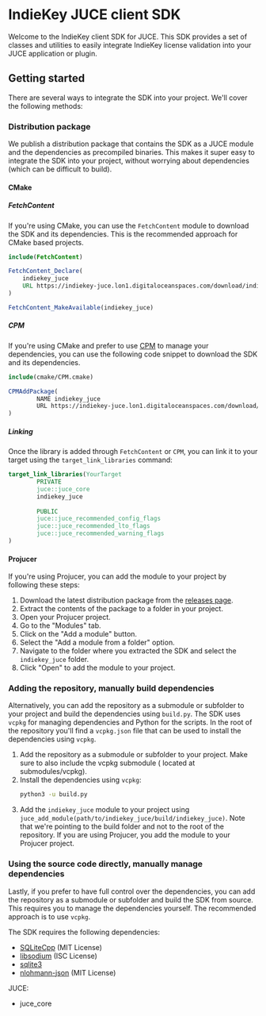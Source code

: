 # IndieKey JUCE client SDK

Welcome to the IndieKey client SDK for JUCE. This SDK provides a set of classes and utilities to easily integrate
IndieKey license validation into your JUCE application or plugin.

## Getting started

There are several ways to integrate the SDK into your project. We'll cover the following methods:

### Distribution package

We publish a distribution package that contains the SDK as a JUCE module and the dependencies as precompiled binaries.
This makes it super easy to integrate the SDK into your project, without worrying about dependencies (which can be
difficult to build).

#### CMake

##### FetchContent

If you're using CMake, you can use the `FetchContent` module to download the SDK and its dependencies. This is the
recommended approach for CMake based projects.

```cmake
include(FetchContent)

FetchContent_Declare(
    indiekey_juce
    URL https://indiekey-juce.lon1.digitaloceanspaces.com/download/indiekey_juce-v0.3.0-dist.zip
)

FetchContent_MakeAvailable(indiekey_juce)
```

##### CPM

If you're using CMake and prefer to use [CPM](https://github.com/cpm-cmake/CPM.cmake) to manage your dependencies, you can use the following code snippet to download the SDK and its dependencies.

```cmake
include(cmake/CPM.cmake)

CPMAddPackage(
        NAME indiekey_juce
        URL https://indiekey-juce.lon1.digitaloceanspaces.com/download/indiekey_juce-v0.3.0-dist.zip
)
``` 

##### Linking

Once the library is added through `FetchContent` or `CPM`, you can link it to your target using the `target_link_libraries` command:

```cmake
target_link_libraries(YourTarget
        PRIVATE
        juce::juce_core
        indiekey_juce
        
        PUBLIC
        juce::juce_recommended_config_flags
        juce::juce_recommended_lto_flags
        juce::juce_recommended_warning_flags
)
```

#### Projucer

If you're using Projucer, you can add the module to your project by following these steps:

1. Download the latest distribution package from the [releases page](#todo).
2. Extract the contents of the package to a folder in your project.
3. Open your Projucer project.
2. Go to the "Modules" tab.
3. Click on the "Add a module" button.
4. Select the "Add a module from a folder" option.
5. Navigate to the folder where you extracted the SDK and select the `indiekey_juce` folder.
6. Click "Open" to add the module to your project.

### Adding the repository, manually build dependencies

Alternatively, you can add the repository as a submodule or subfolder to your project and build the dependencies using
`build.py`. The SDK uses `vcpkg` for managing dependencies and Python for the scripts. In the root of the repository
you'll find a `vcpkg.json` file that can be used to install the dependencies using `vcpkg`. 

1. Add the repository as a submodule or subfolder to your project. Make sure to also include the vcpkg submodule (
   located at submodules/vcpkg).
2. Install the dependencies using `vcpkg`:
   ```sh
   python3 -u build.py
   ```
3. Add the `indiekey_juce` module to your project using `juce_add_module(path/to/indiekey_juce/build/indiekey_juce)`.
   Note that we're pointing to the build folder and not to the root of the repository. If you are using Projucer, you
   add the module to your Projucer project.

### Using the source code directly, manually manage dependencies

Lastly, if you prefer to have full control over the dependencies, you can add the repository as a submodule or subfolder
and build the SDK from source. This requires you to manage the dependencies yourself. The recommended approach is to use
`vcpkg`.

The SDK requires the following dependencies:

- [SQLiteCpp](https://github.com/SRombauts/SQLiteCpp) (MIT License)
- [libsodium](https://doc.libsodium.org/) (ISC License)
- [sqlite3](https://www.sqlite.org/index.html)
- [nlohmann-json](https://github.com/nlohmann/json) (MIT License)

JUCE:

- juce_core

